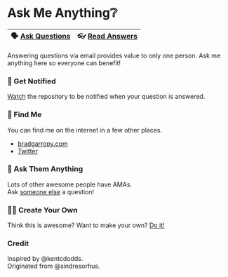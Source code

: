 # Ask Me Anything❔

🗣 [Ask Questions][1] | 👓 [Read Answers][2]
--------------------- | ---------------------

Answering questions via email provides value to only one person. Ask me anything here so everyone can benefit!

### 🔔 Get Notified
[Watch][3] the repository to be notified when your question is answered.

### 📍 Find Me
You can find me on the internet in a few other places.  
- [bradgarropy.com][4]  
- [Twitter][5]

### 👥 Ask Them Anything
Lots of other awesome people have AMAs.  
Ask [someone else][6] a question!

### 🕺🏼 Create Your Own
Think this is awesome? Want to make your own? [Do it!][7]

### Credit
Inspired by @kentcdodds.  
Originated from @sindresorhus.


[1]: https://github.com/bradgarropy/ama/issues/new
[2]: https://github.com/bradgarropy/ama/issues?q=is%3Aissue+is%3Aclosed
[3]: https://github.com/bradgarropy/ama/subscription
[4]: https://bradgarropy.com
[5]: https://twitter.com/bradgarropy
[6]: https://github.com/sindresorhus/amas#ask-these-people-anything
[7]: https://github.com/bradgarropy/ama/fork
